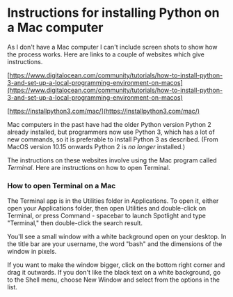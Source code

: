 Instructions for installing Python on a Mac computer
====================================================

As I don't have a Mac computer I can't include screen shots to show how the process works. Here are links to a couple of websites which give instructions.

[https://www.digitalocean.com/community/tutorials/how-to-install-python-3-and-set-up-a-local-programming-environment-on-macos](https://www.digitalocean.com/community/tutorials/how-to-install-python-3-and-set-up-a-local-programming-environment-on-macos)

[https://installpython3.com/mac/](https://installpython3.com/mac/)

Mac computers in the past have had the older Python version Python 2 already installed, but programmers now use Python 3, which has a lot of new commands, so it is preferable to install Python 3 as described. (From MacOS version 10.15 onwards Python 2 is *no longer* installed.)

The instructions on these websites involve using the Mac program called *Terminal*. Here are instructions on how to open Terminal.

### How to open **Terminal** on a Mac

The Terminal app is in the Utilities folder in Applications. To open it, either open your Applications folder, then open Utilities and double-click on Terminal, or press Command - spacebar to launch Spotlight and type "Terminal," then double-click the search result.

You'll see a small window with a white background open on your desktop. In the title bar are your username, the word "bash" and the dimensions of the window in pixels.

If you want to make the window bigger, click on the bottom right corner and drag it outwards. If you don't like the black text on a white background, go to the Shell menu, choose New Window and select from the options in the list.